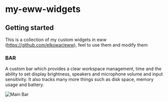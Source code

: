 # my-eww-widgets

## Getting started
This is a collection of my custom widgets in eww (https://github.com/elkowar/eww), feel to use them and modify them

### BAR
A custom bar which provides a clear workspace management, time and the ability to set display brightness, speakers and microphone volume and input sensitivity.
It also tracks many more things such as disk space, memory usage and battery.

![Main Bar](img/bar.gif)


